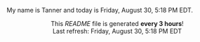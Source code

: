 My name is Tanner and today is Friday, August 30, 5:18 PM EDT.

<p align="center">This <i>README</i> file is generated <b>every 3 hours</b>!</br>Last refresh: Friday, August 30, 5:18 PM EDT<br /></p>
